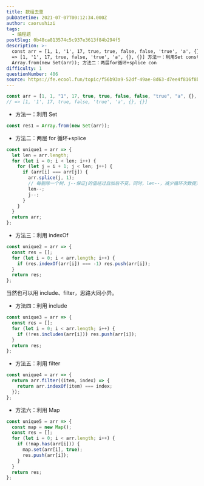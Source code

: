 ```yaml
---
title: 数组去重
pubDatetime: 2021-07-07T00:12:34.000Z
author: caorushizi
tags:
  - 编程题
postSlug: 0b48ca813574c5c937e3613f84b294f5
description: >-
  const arr = [1, 1, '1', 17, true, true, false, false, 'true', 'a', {}, {}]; //
  => [1, '1', 17, true, false, 'true', 'a', {}, {}] 方法一：利用Set const res1 =
  Array.from(new Set(arr)); 方法二：两层for循环+splice con
difficulty: 1
questionNumber: 406
source: https://fe.ecool.fun/topic/f56b93a9-52df-49ae-8d63-d7ee4f816f8b
---
```


```js
const arr = [1, 1, "1", 17, true, true, false, false, "true", "a", {}, {}];
// => [1, '1', 17, true, false, 'true', 'a', {}, {}]
```

- 方法一：利用 Set

```js
const res1 = Array.from(new Set(arr));
```

- 方法二：两层 for 循环+splice

```js
const unique1 = arr => {
  let len = arr.length;
  for (let i = 0; i < len; i++) {
    for (let j = i + 1; j < len; j++) {
      if (arr[i] === arr[j]) {
        arr.splice(j, 1);
        // 每删除一个树，j--保证j的值经过自加后不变。同时，len--，减少循环次数提升性能
        len--;
        j--;
      }
    }
  }
  return arr;
};
```

- 方法三：利用 indexOf

```js
const unique2 = arr => {
  const res = [];
  for (let i = 0; i < arr.length; i++) {
    if (res.indexOf(arr[i]) === -1) res.push(arr[i]);
  }
  return res;
};
```

当然也可以用 include、filter，思路大同小异。

- 方法四：利用 include

```js
const unique3 = arr => {
  const res = [];
  for (let i = 0; i < arr.length; i++) {
    if (!res.includes(arr[i])) res.push(arr[i]);
  }
  return res;
};
```

- 方法五：利用 filter

```js
const unique4 = arr => {
  return arr.filter((item, index) => {
    return arr.indexOf(item) === index;
  });
};
```

- 方法六：利用 Map

```js
const unique5 = arr => {
  const map = new Map();
  const res = [];
  for (let i = 0; i < arr.length; i++) {
    if (!map.has(arr[i])) {
      map.set(arr[i], true);
      res.push(arr[i]);
    }
  }
  return res;
};
```
